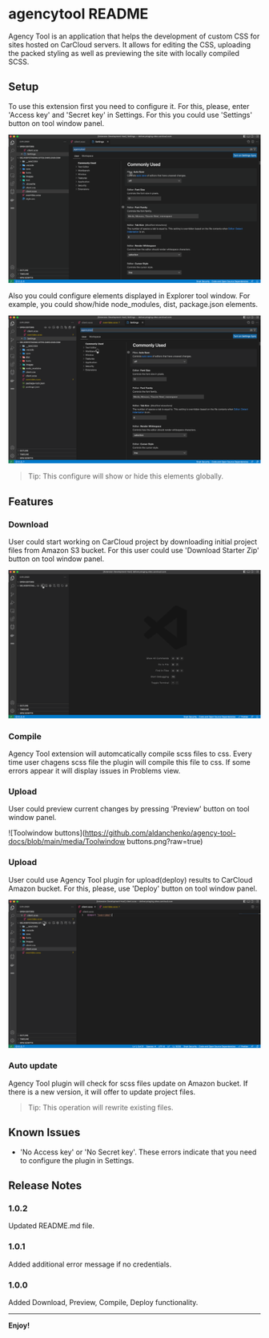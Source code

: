 # agencytool README

Agency Tool is an application that helps the development of custom CSS for sites hosted on CarCloud servers. It allows for editing the CSS, uploading the packed styling as well as previewing the site with locally compiled SCSS.

## Setup

To use this extension first you need to configure it. For this, please, enter 'Access key' and 'Secret key' in Settings. For this you could use 'Settings' button on tool window panel.

![Credentials](https://github.com/aldanchenko/agency-tool-docs/blob/main/media/settings-credentials.gif?raw=true)

Also you could configure elements displayed in Explorer tool window. For example, you could show/hide node_modules, dist, package.json elements.

![Show/Hide elements](https://github.com/aldanchenko/agency-tool-docs/blob/main/media/settings-show-hide-elements.gif?raw=true)

> Tip: This configure will show or hide this elements globally.

## Features

### Download
User could start working on CarCloud project by downloading initial project files from Amazon S3 bucket. For this user could use 'Download Starter Zip' button on tool window panel.

![Show/Hide elements](https://github.com/aldanchenko/agency-tool-docs/blob/main/media/download.gif?raw=true)

### Compile
Agency Tool extension will automcatically compile scss files to css. Every time user chagens scss file the plugin will compile this file to css. If some errors appear it will display issues in Problems view.

### Upload
User could preview current changes by pressing 'Preview' button on tool window panel.

![Toolwindow buttons](https://github.com/aldanchenko/agency-tool-docs/blob/main/media/Toolwindow buttons.png?raw=true)

### Upload
User could use Agency Tool plugin for upload(deploy) results to CarCloud Amazon bucket. For this, please, use 'Deploy' button on tool window panel.

![Upload](https://github.com/aldanchenko/agency-tool-docs/blob/main/media/upload.gif?raw=true)

### Auto update

Agency Tool plugin will check for scss files update on Amazon bucket. If there is a new version, it will offer to update project files. 

> Tip: This operation will rewrite existing files.

## Known Issues

* 'No Access key' or 'No Secret key'. These errors indicate that you need to configure the plugin in Settings.

## Release Notes

### 1.0.2

Updated README.md file.

### 1.0.1

Added additional error message if no credentials. 

### 1.0.0

Added Download, Preview, Compile, Deploy functionality.

---

**Enjoy!**
